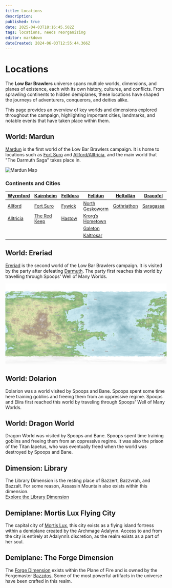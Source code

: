 ```yaml
---
title: Locations
description: 
published: true
date: 2025-04-03T18:16:45.502Z
tags: locations, needs reorganizing
editor: markdown
dateCreated: 2024-06-03T12:55:44.366Z
---
```


# Locations
The **Low Bar Brawlers** universe spans multiple worlds, dimensions, and planes of existence, each with its own history, cultures, and conflicts. From sprawling continents to hidden demiplanes, these locations have shaped the journeys of adventurers, conquerors, and deities alike.  

This page provides an overview of key worlds and dimensions explored throughout the campaign, highlighting important cities, landmarks, and notable events that have taken place within them.  


## World: Mardun

[Mardun](/locations/Mardun) is the first world of the Low Bar Brawlers campaign. It is home to locations such as [Fort Suro](/locations/Mardun/Fort-Suro) and [Allford/Alltricia](/locations/Mardun/Allford), and the main world that "The Darmuth Saga" takes place in.

<img src="/maps/mardun.webp" class="img-fluid" alt="Mardun Map">

### Continents and Cities

| [**Wyrmford**](/locations/Mardun/Wyrmford) | [**Kairnheim**](/locations/Mardun/Kairnheim) | [**Felldora**](/locations/Mardun/Felldora) | [**Felldun**](/locations/Mardun/Felldun) | [**Heltollán**](/locations/Mardun/Heltollan) | [**Dracofel**](/locations/Mardun/Dracofel) | [**Druidia**](/locations/Mardun/Druidia) |
|-------------|-------------|-------------|-------------|-------------|-------------|-------------|
| [Allford](/locations/Mardun/Allford) | [Fort Suro](/locations/Mardun/Fort-Suro) | [Fywick](/locations/Mardun/Fywick) | [North Geskoworm](/locations/Mardun/North-Geskoworm) | [Gothriathon](/locations/Mardun/Gothriathon) | [Saragassa](/locations/Mardun/Saragassa) | [Wegate](/locations/Mardun/Wegate) |
| [Alltricia](/locations/Mardun/Allford) | [The Red Keep](/locations/Mardun/The-Red-Keep) | [Hastow](/locations/Mardun/Hastow) | [Krorg’s Hometown](/locations/Mardun/Krorgs-Hometown) | | | |
| | | | [Galeton](/locations/Mardun/Galeton) | | | |
| | | | [Kaltrosar](/locations/Mardun/Kaltrosar) | | | |

## World: Ereriad

[Ereriad](/locations/Ereriad) is the second world of the Low Bar Brawlers campaign. It is visited by the party after defeating [Darmuth](/characters/Darmuth). The party first reaches this world by travelling through Spoops' Well of Many Worlds.

<img src="/maps/ereriad.png" class="img-fluid" alt="Ereriad Map">

## World: Dolarion

Dolarion was a world visited by Spoops and Bane. Spoops spent some time here training goblins and freeing them from an oppressive regime. Spoops and Elira first reached this world by traveling through Spoops' Well of Many Worlds.  

## World: Dragon World

Dragon World was visited by Spoops and Bane. Spoops spent time training goblins and freeing them from an oppressive regime. It was also the prison of the Titan Iapetus, who was eventually freed when the world was destroyed by Spoops and Bane.  

## Dimension: Library  

The Library Dimension is the resting place of Bazzert, Bazzvrah, and Bazzalt. For some reason, Assassin Mountain also exists within this dimension.  
[Explore the Library Dimension](/locations/Library-Dimension)  

## Demiplane: Mortis Lux Flying City  

The capital city of [Mortis Lux](/organizations/mortis-lux), this city exists as a flying island fortress within a demiplane created by the Archmage Adalynn. Access to and from the city is entirely at Adalynn’s discretion, as the realm exists as a part of her soul.  

## Demiplane: The Forge Dimension  

The [Forge Dimension](/locations/Forge-Dimension) exists within the Plane of Fire and is owned by the Forgemaster [Bazzdos](/characters/bazzdos). Some of the most powerful artifacts in the universe have been crafted in this realm.  
